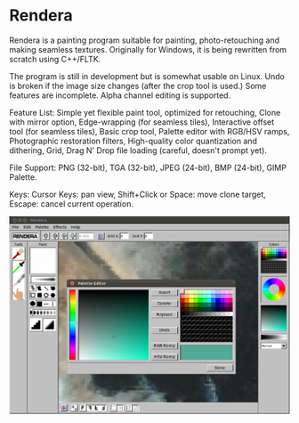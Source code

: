 Rendera
=======

Rendera is a painting program suitable for painting, photo-retouching and making seamless textures. Originally for Windows, it is being rewritten from scratch using C++/FLTK.

The program is still in development but is somewhat usable on Linux. Undo is broken if the image size changes (after the crop tool is used.) Some features are incomplete. Alpha channel editing is supported.

Feature List: Simple yet flexible paint tool, optimized for retouching, Clone with mirror option, Edge-wrapping (for seamless tiles), Interactive offset tool (for seamless tiles), Basic crop tool, Palette editor with RGB/HSV ramps, Photographic restoration filters, High-quality color quantization and dithering, Grid, Drag N' Drop file loading (careful, doesn't prompt yet).

File Support: PNG (32-bit), TGA (32-bit), JPEG (24-bit), BMP (24-bit), GIMP Palette.

Keys:
Cursor Keys: pan view, Shift+Click or Space: move clone target, Escape: cancel current operation.

![Screenshot](/screenshots/screenshot.png "Screenshot")

